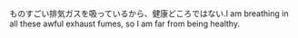 <tr><td>ものすごい排気ガスを吸っているから、健康どころではない.<td><tr><tr><td>I am breathing in all these awful exhaust fumes, so I am far from being healthy.<td><tr></table>

